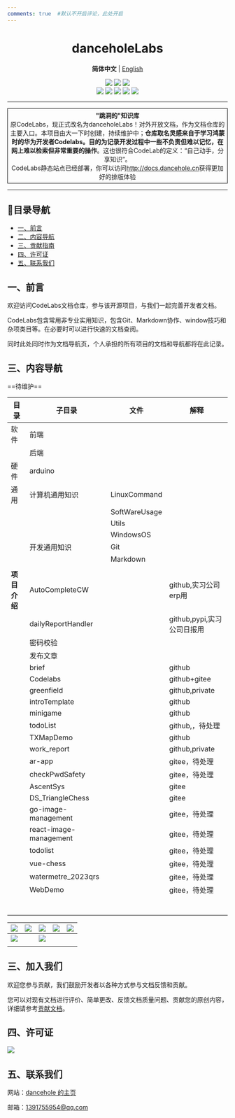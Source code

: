 ```yaml
---
comments: true  #默认不开启评论，此处开启
---
```




<h1 align="center"> danceholeLabs </h1>

<p align="center">
    <strong>简体中文</strong> | <a href="readme_en.md">English</a>
</p>

<div align="center">
    <a href ="https://dancehole.gitee.io/"><img src="https://img.shields.io/badge/Blog-dancehole-orange?style=flat&logo=microdotblog&logoColor=white&labelColor=blue"></a>
    <a href ="https://gitee.com/dancehole"><img src="https://img.shields.io/badge/Gitee-dancehole-orange?style=flat&logo=gitee&logoColor=red&labelColor=white"></a>
    <a href ="https://github.com/dancehole"><img src="https://img.shields.io/badge/Github-dancehole-orange?style=flat&logo=github&logoColor=white&labelColor=grey"></a>
</div>

<div align="center">
    <a href ="https://www.apache.org/licenses/LICENSE-2.0.html"><img src="https://img.shields.io/badge/license-Apache--2.0-yellow"></a>
    <a><img src="https://img.shields.io/badge/Repo_type-docs-blue"></a>
    <a><img src="https://img.shields.io/badge/Status-Updating-green"></a>
    <a><img src="https://img.shields.io/badge/Download-Unavailable-darkred"></a>
    <a><img src="https://img.shields.io/badge/Release-Unavailable-darkred"></a>
</div>

------------------------------------------

<p align="center" style="border: 1px solid black; padding: 5px; margin: 10px 0;">
    <b>"跳洞的"知识库</b><br>
    原CodeLabs，现正式改名为danceholeLabs！对外开放文档，作为文档仓库的主要入口。本项目由大一下时创建，持续维护中；<b>仓库取名灵感来自于学习鸿蒙时的华为开发者Codelabs。目的为记录开发过程中一些不负责但难以记忆，在网上难以检索但非常重要的操作</b>。这也很符合CodeLab的定义：“自己动手，分享知识”。<br>CodeLabs静态站点已经部署，你可以访问<a href="http://docs.dancehole.cn">http://docs.dancehole.cn</a>获得更加好的排版体验
    </p>



-------------------------------------------------------

## 📝目录导航

- [一、前言](#title1)
- [二、内容导航](#title2)
- [三、贡献指南](#title2)
- [四、许可证](#title4)
- [五、联系我们](#title5)



## 一、前言<a id = "title1"></a>

欢迎访问CodeLabs文档仓库，参与该开源项目，与我们一起完善开发者文档。

CodeLabs包含常用非专业实用知识，包含Git、Markdown协作、window技巧和杂项类目等。在必要时可以进行快速的文档查阅。

同时此处同时作为文档导航页，个人承担的所有项目的文档和导航都将在此记录。



## 三、内容导航<a id = "title12"></a>

==待维护==

| 目录         | 子目录                 | 文件          | 解释                       |
| ------------ | ---------------------- | ------------- | -------------------------- |
| 软件         | 前端                   |               |                            |
|              | 后端                   |               |                            |
| 硬件         | arduino                |               |                            |
| 通用         | 计算机通用知识         | LinuxCommand  |                            |
|              |                        | SoftWareUsage |                            |
|              |                        | Utils         |                            |
|              |                        | WindowsOS     |                            |
|              | 开发通用知识           | Git           |                            |
|              |                        | Markdown      |                            |
|              |                        |               |                            |
| **项目介绍** | AutoCompleteCW         |               | github,实习公司erp用       |
|              | dailyReportHandler     |               | github,pypi,实习公司日报用 |
|              | 密码校验               |               |                            |
|              | 发布文章               |               |                            |
|              | brief                  |               | github                     |
|              | Codelabs               |               | github+gitee               |
|              | greenfield             |               | github,private             |
|              | introTemplate          |               | github                     |
|              | minigame               |               | github                     |
|              | todoList               |               | github,，待处理            |
|              | TXMapDemo              |               | github                     |
|              | work_report            |               | github,private             |
|              | ar-app                 |               | gitee，待处理              |
|              | checkPwdSafety         |               | gitee，待处理              |
|              | AscentSys              |               | gitee                      |
|              | DS_TriangleChess       |               | gitee                      |
|              | go-image-management    |               | gitee，待处理              |
|              | react-image-management |               | gitee，待处理              |
|              | todolist               |               | gitee，待处理              |
|              | vue-chess              |               | gitee，待处理              |
|              | watermetre_2023qrs     |               | gitee，待处理              |
|              | WebDemo                |               | gitee，待处理              |
|              |                        |               |                            |
|              |                        |               |                            |
|              |                        |               |                            |
|              |                        |               |                            |
|              |                        |               |                            |
|              |                        |               |                            |
|              |                        |               |                            |



| <a><img src="https://cdn.jsdelivr.net/gh/dancehole/image@main/img/Web_blogs.png"/></a> | <a href="https://dancehole.gitee.io/"><img src="https://cdn.jsdelivr.net/gh/dancehole/image@main/img/Web_games.png"/></a> | <a href="https://dancehole.gitee.io/todolist"><img src="https://cdn.jsdelivr.net/gh/dancehole/image@main/img/Web_Todo.png"/></a> | <a href="https://dancehole.gitee.io/code-labs"><img src="https://cdn.jsdelivr.net/gh/dancehole/image@main/img/Web_CodeLabs.png"/></a> | <a href=" https://dancehole.gitee.io/vue-chess"><img src="https://cdn.jsdelivr.net/gh/dancehole/image@main/img/Web_Chess.png"/></a> |
| ------------------------------------------------------------ | ------------------------------------------------------------ | ------------------------------------------------------------ | ------------------------------------------------------------ | ------------------------------------------------------------ |
| <a href="https://dancehole.gitee.io/web-d/"><img src="https://cdn.jsdelivr.net/gh/dancehole/image@main/img/th%20(2).jpg"/></a> |                                                              | <img src="https://cdn.jsdelivr.net/gh/dancehole/image@main/img/Web_notebooks.png"/> |                                                              |                                                              |
|                                                              |                                                              |                                                              |                                                              |                                                              |



## 三、加入我们<a id = "title3"></a>

欢迎您参与贡献，我们鼓励开发者以各种方式参与文档反馈和贡献。

您可以对现有文档进行评价、简单更改、反馈文档质量问题、贡献您的原创内容，详细请参考[贡献文档]()。



## 四、许可证<a id = "title4"></a>

​    <a href ="https://www.apache.org/licenses/LICENSE-2.0.html"><img src="https://img.shields.io/badge/license-Apache--2.0-yellow"></a>

## 五、联系我们<a id = "title5"></a>

网站：[dancehole 的主页](http://dancehole.cn)

邮箱：1391755954@qq.com
